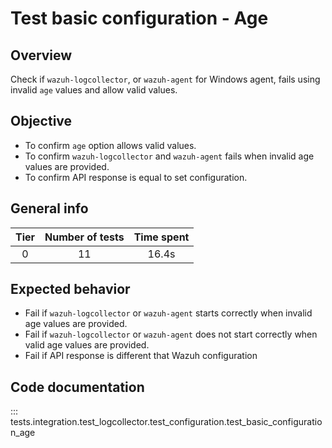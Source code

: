 # Test basic configuration - Age
## Overview 

Check if `wazuh-logcollector`, or `wazuh-agent` for Windows agent, fails using invalid `age` values and 
allow valid values.

## Objective

- To confirm `age` option allows valid values.
- To confirm `wazuh-logcollector` and `wazuh-agent` fails when invalid age values are provided.
- To confirm API response is equal to set configuration.

## General info

|Tier | Number of tests | Time spent |
|:--:|:--:|:--:|
| 0 | 11 | 16.4s |

## Expected behavior

- Fail if `wazuh-logcollector` or `wazuh-agent` starts correctly when invalid age values are provided.
- Fail if `wazuh-logcollector` or `wazuh-agent` does not start correctly when valid age values are provided.
- Fail if API response is different that Wazuh configuration

## Code documentation

::: tests.integration.test_logcollector.test_configuration.test_basic_configuration_age